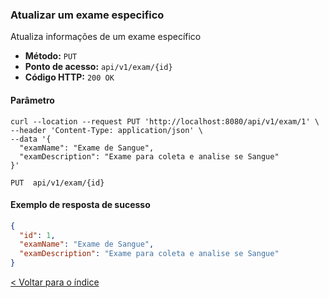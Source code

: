 ### Atualizar um exame especifico

Atualiza informações de um exame específico

- **Método:** `PUT`
- **Ponto de acesso:** `api/v1/exam/{id}`
- **Código HTTP:** `200 OK`

#### Parâmetro

```shell
curl --location --request PUT 'http://localhost:8080/api/v1/exam/1' \
--header 'Content-Type: application/json' \
--data '{
  "examName": "Exame de Sangue",
  "examDescription": "Exame para coleta e analise se Sangue"
}'
```
    PUT  api/v1/exam/{id}

#### Exemplo de resposta de sucesso

```json
{
  "id": 1,
  "examName": "Exame de Sangue",
  "examDescription": "Exame para coleta e analise se Sangue"
}
```
[< Voltar para o índice](../../README.md)
